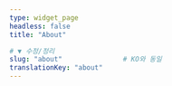 ```yaml
---
type: widget_page
headless: false
title: "About"

# ▼ 수정/정리
slug: "about"               # KO와 동일
translationKey: "about" 
---
```

